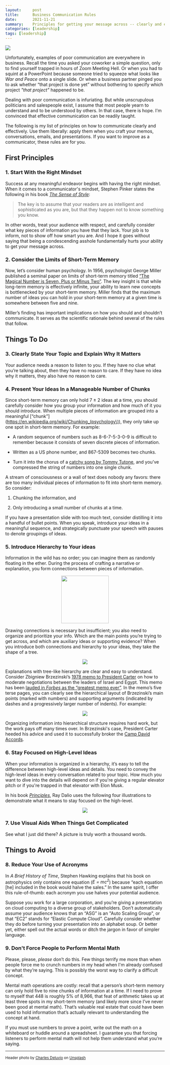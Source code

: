 ```yaml
---
layout:     post
title:      Business Communication Rules
date:       2021-11-21
summary:    Principles for getting your message across -- clearly and effectively.
categories: [leadership]
tags: [leadership]
---
```


<img src = "/assets/images/charles-deluvio-Lks7vei-eAg-unsplash (1).jpg">

Unfortunately, examples of poor communication are everywhere in business. Recall the time you asked your coworker a simple question, only to find yourself trapped in hours of Zoom Meeting Hell. Or when you had to squint at a PowerPoint because someone tried to squeeze what looks like _War and Peace_ onto a single slide. Or when a business partner pinged you to ask whether “that project is done yet” without bothering to specify which project _"that project"_ happened to be.

Dealing with poor communication is infuriating. But while unscrupulous politicians and salespeople exist, I assume that most people yearn to understand and to be understood by others. In that case, there is hope. I'm convinced that effective communication can be readily taught.

The following is my list of principles on how to communicate clearly and effectively. Use them liberally: apply them when you craft your memos, conversations, emails, and presentations. If you want to improve as a communicator, these rules are for you.

## First Principles

### 1. Start With the Right Mindset

Success at any meaningful endeavor begins with having the right mindset. When it comes to a communicator's mindset, Stephen Pinker states the following in his book [_The Sense of Style_](https://www.amazon.com/Sense-Style-Thinking-Persons-Writing-ebook/dp/B00INIYG74/ref=sr_1_1?keywords=the+sense+of+style&qid=1637638057&qsid=140-7025314-2954655&sr=8-1&sres=0143127799%2CB092PG7SJF%2C1642810053%2C039363552X%2C0593135202%2C1734692707%2CB07H7HN6DN%2CB0015AOEGU%2CB078LTRBNN%2C9124152951%2CB076X7QJFS%2C1585429139%2CB08ZBJ4LXX%2C0593330447%2C184413220X%2C1533667926&srpt=ABIS_BOOK):

> The key is to assume that your readers are as intelligent and sophisticated as you are, but that they happen not to know something you know.

In other words, treat your audience with respect, and carefully consider what key pieces of information you have that they lack. Your job is to inform, not to show off how smart you are. And I hope it goes without saying that being a condescending asshole fundamentally hurts your ability to get your message across.

### 2. Consider the Limits of Short-Term Memory

Now, let’s consider human psychology. In 1956, psychologist George Miller published a seminal paper on limits of short-term memory titled [“The Magical Number is Seven, Plus or Minus Two”](http://www.musanim.com/miller1956/). The key insight is that while long-term memory is effectively infinite, your ability to learn new concepts is bottlenecked by your short-term memory. Miller finds that the maximum number of ideas you can hold in your short-term memory at a given time is somewhere between five and nine.

Miller’s finding has important implications on how you should and shouldn’t communicate. It serves as the scientific rationale behind several of the rules that follow.

## Things To Do

### 3. Clearly State Your Topic and Explain Why It Matters

Your audience needs a reason to listen to you. If they have no clue what you’re talking about, then they have no reason to care. If they have no idea why it matters, they also have no reason to care.

### 4. Present Your Ideas In a Manageable Number of Chunks

Since short-term memory can only hold 7 ± 2 ideas at a time, you should carefully consider how you group your information and how much of it you should introduce. When multiple pieces of information are grouped into a meaningful [“chunk”](https://en.wikipedia.org/wiki/Chunking_(psychology\)), they only take up one spot in short-term memory. For example:

* A random sequence of numbers such as 8-6-7-5-3-0-9 is difficult to remember because it consists of seven discrete pieces of information.

* Written as a US phone number, and 867-5309 becomes two chunks.

* Turn it into the chorus of a [catchy song by Tommy Tutone](https://www.youtube.com/watch?v=6WTdTwcmxyo), and you’ve compressed the string of numbers into one single chunk.

A stream of consciousness or a wall of text does nobody any favors: there are too many individual pieces of information to fit into short-term memory. So consider:

1.  Chunking the information, and

1. Only introducing a small number of chunks at a time.

If you have a presentation slide with too much text, consider distilling it into a handful of bullet points. When you speak, introduce your ideas in a meaningful sequence, and strategically punctuate your speech with pauses to denote groupings of ideas.

### 5. Introduce Hierarchy to Your ideas

Information in the wild has no order; you can imagine them as randomly floating in the ether. During the process of crafting a narrative or explanation, you form connections between pieces of information.

<p align="center">
<img src = "/assets/images/248px-Directed_graph_disjoint.svg.png" width="150" height="150">
</p>

Drawing connections is necessary but insufficient; you also need to organize and prioritize your info. Which are the main points you’re trying to get across, and which are auxiliary ideas or supporting evidence? When you introduce both connections and hierarchy to your ideas, they take the shape of a tree.

<p align="center">
<img src = "/assets/images/Stablo.jpeg">
</p>

Explanations with tree-like hierarchy are clear and easy to understand. Consider Zbigniew Brzezinski’s [1978 memo to President Carter](https://www.cia.gov/readingroom/docs/1978-08-31c.pdf) on how to moderate negotiations between the leaders of Israel and Egypt. This memo has been [lauded in _Forbes_ as the “greatest memo ever”](https://www.forbes.com/sites/andyboynton/2014/01/09/greatest-memo-ever/?sh=). In the memo’s five terse pages, you can clearly see the hierarchical layout of Brzezinski’s main points (marked with numbers) and supporting arguments (indicated by dashes and a progressively larger number of indents). For example:

<p align="center">
<img src = "/assets/images/camp_david.png">
</p>

Organizing information into hierarchical structure requires hard work, but the work pays off many times over. In Brzezinski's case, President Carter heeded his advice and used it to successfully broker the [Camp David Accords](https://en.wikipedia.org/wiki/Camp_David_Accords).

### 6. Stay Focused on High-Level Ideas

When your information is organized in a hierarchy, it’s easy to tell the difference between high-level ideas and details. You need to convey the high-level ideas in every conversation related to your topic. How much you want to dive into the details will depend on if you're giving a regular elevator pitch or if you're trapped in that elevator with Elon Musk.

In his book [_Principles_](https://www.amazon.com/Principles-Life-Work-Ray-Dalio-ebook/dp/B071CTK28D/ref=sr_1_1?keywords=principles&qid=1637652506&qsid=140-7025314-2954655&sr=8-1&sres=1501124021%2C1982160276%2C0062997459%2C1982147210%2C1305271483%2CB07G4KDLTZ%2CB083JKQPVQ%2C1319228003%2C1259642232%2C0987507133%2C1506267025%2C0062364286%2CB092ZYDDXV%2C1683670329%2C1284172392%2C1737846209&srpt=ABIS_BOOK), Ray Dalio uses the following four illustrations to demonstrate what it means to stay focused on the high-level.

<p align="center">
<img src = "/assets/images/principles.png">
</p>

### 7. Use Visual Aids When Things Get Complicated

See what I just did there? A picture is truly worth a thousand words.


## Things to Avoid

### 8. Reduce Your Use of Acronyms

In _A Brief History of Time_, Stephen Hawking explains that his book on astrophysics only contains one equation (_E = mc<sup>2</sup>_) because “each equation [he] included in the book would halve the sales.” In the same spirit, I offer this rule-of-thumb: each acronym you use halves your potential audience.

Suppose you work for a large corporation, and you’re giving a presentation on cloud computing to a diverse group of stakeholders. Don’t automatically assume your audience knows that an “ASG” is an "Auto Scaling Group", or that “EC2” stands for “Elastic Compute Cloud”. Carefully consider whether they do before turning your presentation into an alphabet soup. Or better yet, either spell out the actual words or ditch the jargon in favor of simpler language.

### 9. Don't Force People to Perform Mental Math

Please, please, _please_ don’t do this. Few things terrify me more than when people force me to crunch numbers in my head when I'm already confused by what they’re saying. This is possibly the worst way to clarify a difficult concept.

Mental math operations are costly: recall that a person’s short-term memory can only hold five to nine chunks of information at a time. If I need to prove to myself that 448 is roughly 5% of 8,966, that feat of arithmetic takes up at least three spots in my short-term memory (and likely more since I’ve never been good at mental math). That’s valuable real estate that could have been used to hold information that’s actually relevant to understanding the concept at hand.

If you must use numbers to prove a point, write out the math on a whiteboard or huddle around a spreadsheet. I guarantee you that forcing listeners to perform mental math will not help them understand what you’re saying.



---
<small>Header photo by <a href="https://unsplash.com/@charlesdeluvio?utm_source=unsplash&utm_medium=referral&utm_content=creditCopyText">Charles Deluvio</a> on <a href="https://unsplash.com/s/photos/talk?utm_source=unsplash&utm_medium=referral&utm_content=creditCopyText">Unsplash</a></small>
